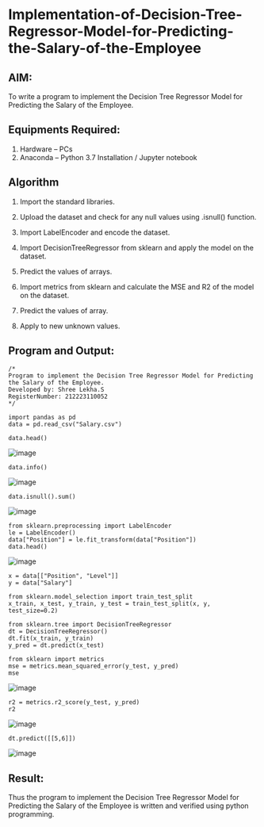 # Implementation-of-Decision-Tree-Regressor-Model-for-Predicting-the-Salary-of-the-Employee

## AIM:
To write a program to implement the Decision Tree Regressor Model for Predicting the Salary of the Employee.

## Equipments Required:
1. Hardware – PCs
2. Anaconda – Python 3.7 Installation / Jupyter notebook

## Algorithm

1. Import the standard libraries.

2. Upload the dataset and check for any null values using .isnull() function.

3. Import LabelEncoder and encode the dataset.

4. Import DecisionTreeRegressor from sklearn and apply the model on the dataset.

5. Predict the values of arrays.

6. Import metrics from sklearn and calculate the MSE and R2 of the model on the dataset.

7. Predict the values of array.

8. Apply to new unknown values.

## Program and Output:
```
/*
Program to implement the Decision Tree Regressor Model for Predicting the Salary of the Employee.
Developed by: Shree Lekha.S
RegisterNumber: 212223110052
*/
```
```
import pandas as pd
data = pd.read_csv("Salary.csv")

data.head()
```
![image](https://github.com/user-attachments/assets/09a89a04-611b-4fc3-875d-bd88d6f665d1)

```
data.info()
```
![image](https://github.com/user-attachments/assets/e621a128-89c8-4cad-934f-f376081ab400)

```
data.isnull().sum()
```
![image](https://github.com/user-attachments/assets/16b3b57d-07b1-4430-b203-0b6da98cc417)

```
from sklearn.preprocessing import LabelEncoder
le = LabelEncoder()
data["Position"] = le.fit_transform(data["Position"])
data.head()
```
![image](https://github.com/user-attachments/assets/5e54a124-dedb-4ff0-adc0-2e49a572fdc4)

```
x = data[["Position", "Level"]]
y = data["Salary"]

from sklearn.model_selection import train_test_split
x_train, x_test, y_train, y_test = train_test_split(x, y, test_size=0.2)

from sklearn.tree import DecisionTreeRegressor
dt = DecisionTreeRegressor()
dt.fit(x_train, y_train)
y_pred = dt.predict(x_test)

from sklearn import metrics
mse = metrics.mean_squared_error(y_test, y_pred)
mse

```
![image](https://github.com/user-attachments/assets/b7d18527-ef03-497e-b30c-383cca9f5bc5)

```
r2 = metrics.r2_score(y_test, y_pred)
r2

```
![image](https://github.com/user-attachments/assets/da300bb2-0cb9-4af1-80ad-253468836873)
```
dt.predict([[5,6]])
```
![image](https://github.com/user-attachments/assets/ae60c888-db56-4005-8c9b-61f3e56a029c)



## Result:
Thus the program to implement the Decision Tree Regressor Model for Predicting the Salary of the Employee is written and verified using python programming.
